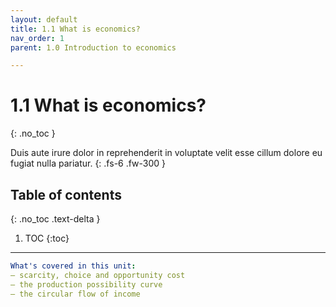 ```yaml
---
layout: default
title: 1.1 What is economics?
nav_order: 1
parent: 1.0 Introduction to economics

---
```


# 1.1 What is economics?

{: .no_toc }


Duis aute irure dolor in reprehenderit in voluptate velit esse cillum dolore eu fugiat nulla pariatur.
{: .fs-6 .fw-300 }

## Table of contents
{: .no_toc .text-delta }

1. TOC
{:toc}

---

```yaml
What's covered in this unit:
– scarcity, choice and opportunity cost
– the production possibility curve
– the circular flow of income
```
